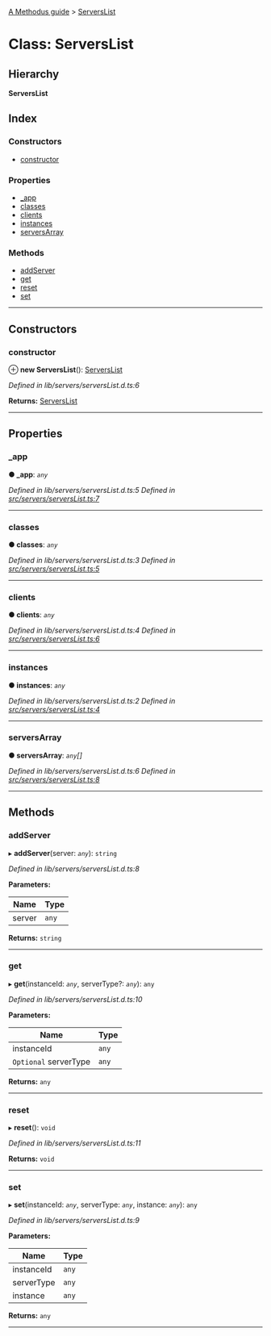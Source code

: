 [A Methodus guide](../README.md) > [ServersList](../classes/serverslist.md)

# Class: ServersList

## Hierarchy

**ServersList**

## Index

### Constructors

* [constructor](serverslist.md#constructor)

### Properties

* [_app](serverslist.md#_app)
* [classes](serverslist.md#classes)
* [clients](serverslist.md#clients)
* [instances](serverslist.md#instances)
* [serversArray](serverslist.md#serversarray)

### Methods

* [addServer](serverslist.md#addserver)
* [get](serverslist.md#get)
* [reset](serverslist.md#reset)
* [set](serverslist.md#set)

---

## Constructors

<a id="constructor"></a>

###  constructor

⊕ **new ServersList**(): [ServersList](serverslist.md)

*Defined in lib/servers/serversList.d.ts:6*

**Returns:** [ServersList](serverslist.md)

___

## Properties

<a id="_app"></a>

###  _app

**● _app**: *`any`*

*Defined in lib/servers/serversList.d.ts:5*
*Defined in [src/servers/serversList.ts:7](https://github.com/nodulusteam/methodus.dev/blob/3c34c71/src/servers/serversList.ts#L7)*

___
<a id="classes"></a>

###  classes

**● classes**: *`any`*

*Defined in lib/servers/serversList.d.ts:3*
*Defined in [src/servers/serversList.ts:5](https://github.com/nodulusteam/methodus.dev/blob/3c34c71/src/servers/serversList.ts#L5)*

___
<a id="clients"></a>

###  clients

**● clients**: *`any`*

*Defined in lib/servers/serversList.d.ts:4*
*Defined in [src/servers/serversList.ts:6](https://github.com/nodulusteam/methodus.dev/blob/3c34c71/src/servers/serversList.ts#L6)*

___
<a id="instances"></a>

###  instances

**● instances**: *`any`*

*Defined in lib/servers/serversList.d.ts:2*
*Defined in [src/servers/serversList.ts:4](https://github.com/nodulusteam/methodus.dev/blob/3c34c71/src/servers/serversList.ts#L4)*

___
<a id="serversarray"></a>

###  serversArray

**● serversArray**: *`any`[]*

*Defined in lib/servers/serversList.d.ts:6*
*Defined in [src/servers/serversList.ts:8](https://github.com/nodulusteam/methodus.dev/blob/3c34c71/src/servers/serversList.ts#L8)*

___

## Methods

<a id="addserver"></a>

###  addServer

▸ **addServer**(server: *`any`*): `string`

*Defined in lib/servers/serversList.d.ts:8*

**Parameters:**

| Name | Type |
| ------ | ------ |
| server | `any` |

**Returns:** `string`

___
<a id="get"></a>

###  get

▸ **get**(instanceId: *`any`*, serverType?: *`any`*): `any`

*Defined in lib/servers/serversList.d.ts:10*

**Parameters:**

| Name | Type |
| ------ | ------ |
| instanceId | `any` |
| `Optional` serverType | `any` |

**Returns:** `any`

___
<a id="reset"></a>

###  reset

▸ **reset**(): `void`

*Defined in lib/servers/serversList.d.ts:11*

**Returns:** `void`

___
<a id="set"></a>

###  set

▸ **set**(instanceId: *`any`*, serverType: *`any`*, instance: *`any`*): `any`

*Defined in lib/servers/serversList.d.ts:9*

**Parameters:**

| Name | Type |
| ------ | ------ |
| instanceId | `any` |
| serverType | `any` |
| instance | `any` |

**Returns:** `any`

___

